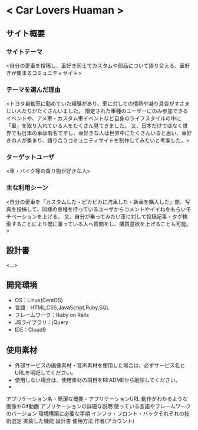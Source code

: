 # < Car Lovers Huaman >

## サイト概要
### サイトテーマ
<自分の愛車を投稿し、車好き同士でカスタムや部品について語り合える、車好きが集まるコミュニティサイト>

### テーマを選んだ理由
<トヨタ自動車に勤めていた経験があり、車に対しての情熱や凝り具合がすさまじい人たちがたくさんいました。
 限定された車種のユーザーにのみ参加できるイベントや、アメ車・カスタム車イベントなど自身のライフスタイルの中に「車」を取り入れている人をたくさん見てきました。
 又、日本だけではなく世界でも日本の車は有名ですし、車好きな人は世界中にたくさんいると思い、車好きの人が集まり、語り合うコミュニティサイトを制作してみたいと考案した。>

### ターゲットユーザ
<車・バイク等の乗り物が好きな人>

### 主な利用シーン
<自分の愛車を「カスタムした・ピカピカに洗車した・新車を購入した」際、写真を投稿して、同様の車種を持っているユーザからコメントやイイねをもらいモチベーションを上げる。
 又、自分が乗ってみたい車に対して投稿記事・タグ検索することにより既に乗っている人へ質問をし、購買意欲を上げることも可能。>

## 設計書
<...>

## 開発環境
- OS：Linux(CentOS)
- 言語：HTML,CSS,JavaScript,Ruby,SQL
- フレームワーク：Ruby on Rails
- JSライブラリ：jQuery
- IDE：Cloud9

## 使用素材
- 外部サービスの画像素材・音声素材を使用した場合は、必ずサービス名とURLを明記してください。
- 使用しない場合は、使用素材の項目をREADMEから削除してください。
- 

アプリケーション名・簡潔な概要・アプリケーションURL
動作がわかるような画像やGif動画
アプリケーションの詳細な説明
使っている言語やフレームワークのバージョン
環境構築に必要な手順
インフラ・フロント・バックそれぞれの技術選定
実装した機能
設計書
使用方法
作者(アカウント)
